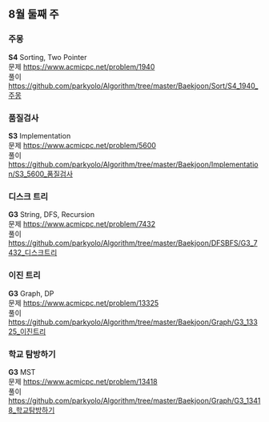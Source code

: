 ## 8월 둘째 주
### 주몽
**S4** Sorting, Two Pointer  
문제 https://www.acmicpc.net/problem/1940  
풀이 https://github.com/parkyolo/Algorithm/tree/master/Baekjoon/Sort/S4_1940_주몽  

### 품질검사
**S3** Implementation  
문제 https://www.acmicpc.net/problem/5600  
풀이 https://github.com/parkyolo/Algorithm/tree/master/Baekjoon/Implementation/S3_5600_품질검사  

### 디스크 트리
**G3** String, DFS, Recursion  
문제 https://www.acmicpc.net/problem/7432  
풀이 https://github.com/parkyolo/Algorithm/tree/master/Baekjoon/DFSBFS/G3_7432_디스크트리  

### 이진 트리
**G3** Graph, DP  
문제 https://www.acmicpc.net/problem/13325  
풀이 https://github.com/parkyolo/Algorithm/tree/master/Baekjoon/Graph/G3_13325_이진트리  

### 학교 탐방하기
**G3** MST  
문제 https://www.acmicpc.net/problem/13418  
풀이 https://github.com/parkyolo/Algorithm/tree/master/Baekjoon/Graph/G3_13418_학교탐방하기  